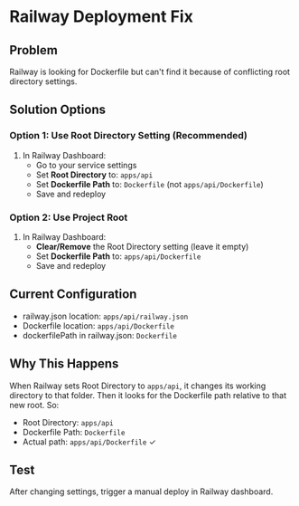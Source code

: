 # Railway Deployment Fix

## Problem
Railway is looking for Dockerfile but can't find it because of conflicting root directory settings.

## Solution Options

### Option 1: Use Root Directory Setting (Recommended)
1. In Railway Dashboard:
   - Go to your service settings
   - Set **Root Directory** to: `apps/api`
   - Set **Dockerfile Path** to: `Dockerfile` (not `apps/api/Dockerfile`)
   - Save and redeploy

### Option 2: Use Project Root
1. In Railway Dashboard:
   - **Clear/Remove** the Root Directory setting (leave it empty)
   - Set **Dockerfile Path** to: `apps/api/Dockerfile`
   - Save and redeploy

## Current Configuration
- railway.json location: `apps/api/railway.json`
- Dockerfile location: `apps/api/Dockerfile`
- dockerfilePath in railway.json: `Dockerfile`

## Why This Happens
When Railway sets Root Directory to `apps/api`, it changes its working directory to that folder.
Then it looks for the Dockerfile path relative to that new root. So:
- Root Directory: `apps/api`
- Dockerfile Path: `Dockerfile` 
- Actual path: `apps/api/Dockerfile` ✓

## Test
After changing settings, trigger a manual deploy in Railway dashboard.
